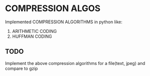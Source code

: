 # COMPRESSION ALGOS 
Implemented COMPRESSION ALGORITHMS in python like:
1. ARITHMETIC CODING
2. HUFFMAN CODING 

## TODO 
Implement the above compression algorithms for a file(text, jpeg) and compare to gzip 



